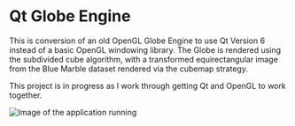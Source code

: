 # Qt Globe Engine
This is conversion of an old OpenGL Globe Engine to use Qt Version 6 instead of a basic OpenGL windowing library. The Globe is rendered using the subdivided cube algorithm, with a transformed equirectangular image from the Blue Marble dataset rendered via the cubemap strategy.

This project is in progress as I work through getting Qt and OpenGL to work together.

![Image of the application running](https://github.com/IanJRigg/Qt_Globe_Engine/images/screenshot.png?raw=true)

